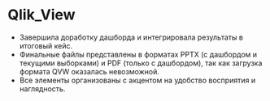 # Qlik_View
- Завершила доработку дашборда и интегрировала результаты в итоговый кейс.
- Финальные файлы представлены в форматах PPTX (с дашбордом и текущими выборками) и PDF (только с дашбордом), так как загрузка формата QVW оказалась невозможной.
- Все элементы организованы с акцентом на удобство восприятия и наглядность.
